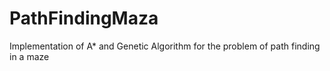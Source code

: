 # PathFindingMaza
Implementation of A* and Genetic Algorithm for the problem of path finding in a maze
